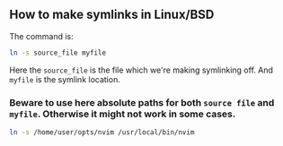 ## How to make symlinks in Linux/BSD 

The command is:
```bash
ln -s source_file myfile
```

Here the `source_file` is the file which we're making symlinking off. And `myfile` is the symlink location.  
### Beware to use here absolute paths for both `source file` and `myfile`. Otherwise it might not work in some cases.
```bash
ln -s /home/user/opts/nvim /usr/local/bin/nvim
```
